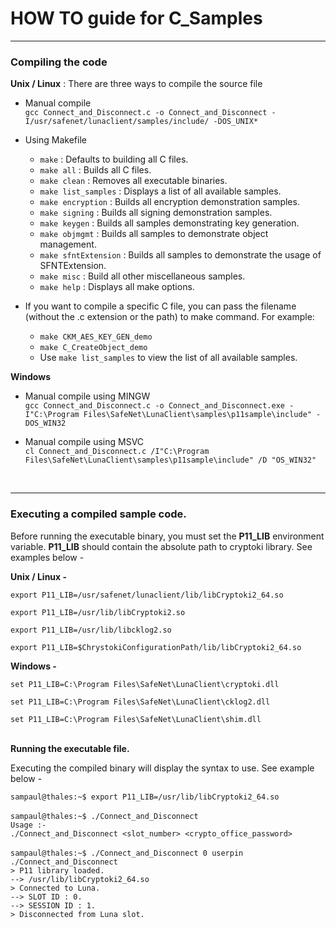 # HOW TO guide for C_Samples
------------

### Compiling the code

**Unix / Linux** : There are three ways to compile the source file
- Manual compile <BR>
 `gcc Connect_and_Disconnect.c -o Connect_and_Disconnect -I/usr/safenet/lunaclient/samples/include/ -DOS_UNIX*`

- Using Makefile <BR>
  - `make` : Defaults to building all C files.<br>
  - `make all` : Builds all C files.<br>
  - `make clean` : Removes all executable binaries.<br>
  - `make list_samples` : Displays a list of all available samples.<br>
  - `make encryption` : Builds all encryption demonstration samples.<br>
  - `make signing` : Builds all signing demonstration samples.<br>
  - `make keygen` : Builds all samples demonstrating key generation.<br>
  - `make objmgmt` : Builds all samples to demonstrate object management.<br>
  - `make sfntExtension` : Builds all samples to demonstrate the usage of SFNTExtension.<br>
  - `make misc` : Build all other miscellaneous samples.<br>
  - `make help` : Displays all make options.<br>

- If you want to compile a specific C file, you can pass the filename (without the .c extension or the path) to make command. For example:<br>
  - `make CKM_AES_KEY_GEN_demo`<br>
  - `make C_CreateObject_demo`<br>
  - Use `make list_samples` to view the list of all available samples.<br>

**Windows**
- Manual compile using MINGW<br>
`gcc Connect_and_Disconnect.c -o Connect_and_Disconnect.exe -I"C:\Program Files\SafeNet\LunaClient\samples\p11sample\include" -DOS_WIN32`

- Manual compile using MSVC<br>
 `cl Connect_and_Disconnect.c /I"C:\Program Files\SafeNet\LunaClient\samples\p11sample\include" /D "OS_WIN32"`
<br>

------------

### Executing a compiled sample code.

Before running the executable binary, you must set the **P11_LIB** environment variable. **P11_LIB** should contain the absolute path to cryptoki library. See examples below -
<BR>

**Unix / Linux -**

`export P11_LIB=/usr/safenet/lunaclient/lib/libCryptoki2_64.so`
        
 `export P11_LIB=/usr/lib/libCryptoki2.so`
        
 `export P11_LIB=/usr/lib/libcklog2.so`
        
 `export P11_LIB=$ChrystokiConfigurationPath/lib/libCryptoki2_64.so`

**Windows -**

`set P11_LIB=C:\Program Files\SafeNet\LunaClient\cryptoki.dll`

`set P11_LIB=C:\Program Files\SafeNet\LunaClient\cklog2.dll`

`set P11_LIB=C:\Program Files\SafeNet\LunaClient\shim.dll`
<BR><BR>

**Running the executable file.**

Executing the compiled binary will display the syntax to use. See example below -

`sampaul@thales:~$ export P11_LIB=/usr/lib/libCryptoki2_64.so`<br><br>
`sampaul@thales:~$ ./Connect_and_Disconnect`<br>
`Usage :-`<br>
`./Connect_and_Disconnect <slot_number> <crypto_office_password>`<br><br>
`sampaul@thales:~$ ./Connect_and_Disconnect 0 userpin`<br>
`./Connect_and_Disconnect`<br>
`> P11 library loaded.`<br>
`--> /usr/lib/libCryptoki2_64.so`<br>
`> Connected to Luna.`<br>
`--> SLOT ID : 0.`<br>
`--> SESSION ID : 1.`<br>
`> Disconnected from Luna slot.`<br>
